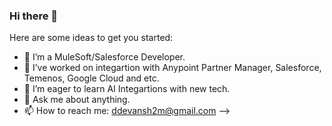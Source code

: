 ### Hi there 👋

Here are some ideas to get you started:

- 🔭 I’m a MuleSoft/Salesforce Developer. 
- 🌱 I’ve worked on integartion with Anypoint Partner Manager, Salesforce, Temenos, Google Cloud and etc.
- 🤔 I’m eager to learn AI Integartions with new tech.
- 💬 Ask me about anything.
- 📫 How to reach me: ddevansh2m@gmail.com
-->
